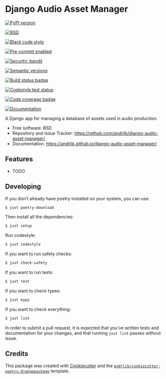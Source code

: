 # Django Audio Asset Manager

[![PyPI version](https://img.shields.io/pypi/v/django-audio-asset-manager.svg)](https://pypi.python.org/pypi/django-audio-asset-manager)

[![BSD](https://img.shields.io/github/license/andrlik/django-audio-asset-manager)](https://github.com/andrlik/django-audio-asset-manager/blob/main/LICENSE)

[![Black code style](https://img.shields.io/badge/code%20style-black-000000.svg)](https://github.com/ambv/black)

[![Pre-commit enabled](https://img.shields.io/badge/pre--commit-enabled-brightgreen?logo=pre-commit&logoColor=white)](https://github.com/andrlik/django-audio-asset-manager/blob/main/.pre-commit-config.yaml)

[![Security: bandit](https://img.shields.io/badge/security-bandit-green.svg)](https://github.com/PyCQA/bandit)

[![Semantic versions](https://img.shields.io/badge/%20%20%F0%9F%93%A6%F0%9F%9A%80-semantic--versions-e10079.svg)](https://github.com/andrlik/django-audio-asset-manager/releases)

[![Build status badge](https://github.com/andrlik/django-audio-asset-manager/actions/workflows/test.yml/badge.svg?branch=main)](https://github.com/andrlik/django-audio-asset-manager/actions/workflows/build.yml)

[![Codestyle test status](https://github.com/andrlik/django-audio-asset-manager/actions/workflows/codestyle.yml/badge.svg?branch=main)](https://github.com/andrlik/django-audio-asset-manager/actions/workflows/codestyle.yml)

[![Code coverage badge](https://coveralls.io/repos/github/andrlik/django-audio-asset-manager/badge.svg?branch=main)](https://coveralls.io/github/andrlik/django-audio-asset-manager?branch=main)

[![Documentation](https://img.shields.io/badge/docs-mkdocs-blue)](https://andrlik.github.io/django-audio-asset-manager/)

A Django app for managing a database of assets used in audio production.


* Free software: BSD
* Repository and Issue Tracker: https://github.com/andrlik/django-audio-asset-manager/
* Documentation: https://andrlik.github.io/django-audio-asset-manager/.


## Features

- TODO

## Developing

If you don't already have poetry installed on your system, you can use:

```bash
$ just poetry-download
```

Then install all the dependencies:

```bash
$ just setup
```

Run codestyle:

```bash
$ just codestyle
```

If you want to run safety checks:

```bash
$ just check-safety
```

If you want to run tests:

```bash
$ just test
```

If you want to check types:

```bash
$ just mypy
```

If you want to check everything:

```bash
$ just lint
```

In order to submit a pull request, it is expected that you've written tests and documentation for your changes,
and that running `just lint` passes without issue.

## Credits

This package was created with [Cookiecutter][cc] and the [`andrlik/cookiecutter-poetry-djangopackage`][acpd] template.

[cc]: https://github.com/audreyr/cookiecutter
[acpd]: https://github.com/andrlik/cookiecutter-poetry-djangopackage
